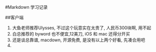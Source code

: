 #Markdown 学习记录

##客户端
1. 大鱼老师推荐Ulysses, 不过这个玩意实在太贵了, 人民币300块啊, 用不起  
2. 白总推荐的 byword 也不便宜,12美刀, iOS 和 mac 还得分开买
3. 还是谈总靠谱, macdown, 开源免费, 是没有以上两个好看, 先凑合用吧
4. 
